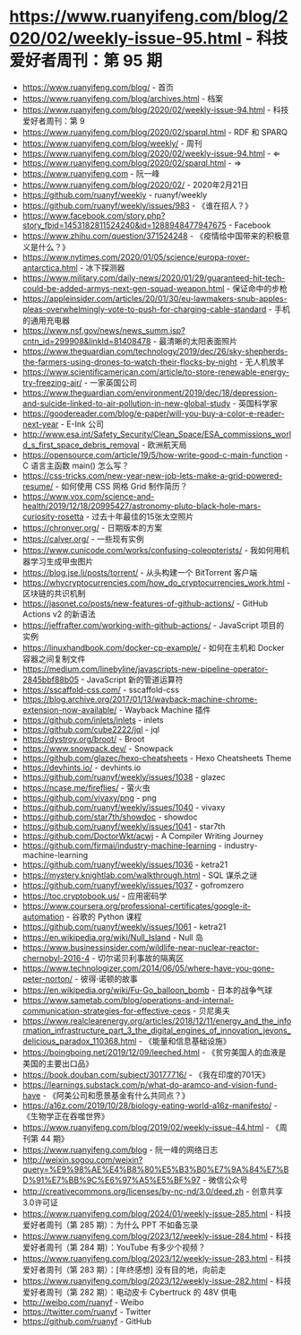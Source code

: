 # https://www.ruanyifeng.com/blog/2020/02/weekly-issue-95.html - 科技爱好者周刊：第 95 期

- https://www.ruanyifeng.com/blog/ - 首页
- https://www.ruanyifeng.com/blog/archives.html - 档案
- https://www.ruanyifeng.com/blog/2020/02/weekly-issue-94.html - 科技爱好者周刊：第 9
- https://www.ruanyifeng.com/blog/2020/02/sparql.html - RDF 和 SPARQ
- https://www.ruanyifeng.com/blog/weekly/ - 周刊
- https://www.ruanyifeng.com/blog/2020/02/weekly-issue-94.html - ⇐
- https://www.ruanyifeng.com/blog/2020/02/sparql.html - ⇒
- https://www.ruanyifeng.com - 阮一峰
- https://www.ruanyifeng.com/blog/2020/02/ - 2020年2月21日
- https://github.com/ruanyf/weekly - ruanyf/weekly
- https://github.com/ruanyf/weekly/issues/983 - 《谁在招人？》
- https://www.facebook.com/story.php?story_fbid=1453182811524240&id=1288948477947675 - Facebook
- https://www.zhihu.com/question/371524248 - 《疫情给中国带来的积极意义是什么？》
- https://www.nytimes.com/2020/01/05/science/europa-rover-antarctica.html - 冰下探测器
- https://www.military.com/daily-news/2020/01/29/guaranteed-hit-tech-could-be-added-armys-next-gen-squad-weapon.html - 保证命中的步枪
- https://appleinsider.com/articles/20/01/30/eu-lawmakers-snub-apples-pleas-overwhelmingly-vote-to-push-for-charging-cable-standard - 手机的通用充电器
- https://www.nsf.gov/news/news_summ.jsp?cntn_id=299908&linkId=81408478 - 最清晰的太阳表面照片
- https://www.theguardian.com/technology/2019/dec/26/sky-shepherds-the-farmers-using-drones-to-watch-their-flocks-by-night - 无人机放羊
- https://www.scientificamerican.com/article/to-store-renewable-energy-try-freezing-air/ - 一家英国公司
- https://www.theguardian.com/environment/2019/dec/18/depression-and-suicide-linked-to-air-pollution-in-new-global-study - 英国科学家
- https://goodereader.com/blog/e-paper/will-you-buy-a-color-e-reader-next-year - E-Ink 公司
- http://www.esa.int/Safety_Security/Clean_Space/ESA_commissions_world_s_first_space_debris_removal - 欧洲航天局
- https://opensource.com/article/19/5/how-write-good-c-main-function - C 语言主函数 main() 怎么写？
- https://css-tricks.com/new-year-new-job-lets-make-a-grid-powered-resume/ - 如何使用 CSS 网格 Grid 制作简历？
- https://www.vox.com/science-and-health/2019/12/18/20995427/astronomy-pluto-black-hole-mars-curiosity-rosetta - 过去十年最佳的15张太空照片
- https://chronver.org/ - 日期版本的方案
- https://calver.org/ - 一些现有实例
- https://www.cunicode.com/works/confusing-coleopterists/ - 我如何用机器学习生成甲虫图片
- https://blog.jse.li/posts/torrent/ - 从头构建一个 BitTorrent 客户端
- https://whycryptocurrencies.com/how_do_cryptocurrencies_work.html - 区块链的共识机制
- https://jasonet.co/posts/new-features-of-github-actions/ - GitHub Actions v2 的新语法
- https://jeffrafter.com/working-with-github-actions/ - JavaScript 项目的实例
- https://linuxhandbook.com/docker-cp-example/ - 如何在主机和 Docker 容器之间复制文件
- https://medium.com/linebyline/javascripts-new-pipeline-operator-2845bbf88b05 - JavaScript 新的管道运算符
- https://sscaffold-css.com/ - sscaffold-css
- https://blog.archive.org/2017/01/13/wayback-machine-chrome-extension-now-available/ - Wayback Machine 插件
- https://github.com/inlets/inlets - inlets
- https://github.com/cube2222/jql - jql
- https://dystroy.org/broot/ - Broot
- https://www.snowpack.dev/ - Snowpack
- https://github.com/glazec/hexo-cheatsheets - Hexo Cheatsheets Theme
- https://devhints.io/ - devhints.io
- https://github.com/ruanyf/weekly/issues/1038 - glazec
- https://ncase.me/fireflies/ - 萤火虫
- https://github.com/vivaxy/png - png
- https://github.com/ruanyf/weekly/issues/1040 - vivaxy
- https://github.com/star7th/showdoc - showdoc
- https://github.com/ruanyf/weekly/issues/1041 - star7th
- https://github.com/DoctorWkt/acwj - A Compiler Writing Journey
- https://github.com/firmai/industry-machine-learning - industry-machine-learning
- https://github.com/ruanyf/weekly/issues/1036 - ketra21
- https://mystery.knightlab.com/walkthrough.html - SQL 谋杀之谜
- https://github.com/ruanyf/weekly/issues/1037 - gofromzero
- https://toc.cryptobook.us/ - 应用密码学
- https://www.coursera.org/professional-certificates/google-it-automation - 谷歌的 Python 课程
- https://github.com/ruanyf/weekly/issues/1061 - ketra21
- https://en.wikipedia.org/wiki/Null_Island - Null 岛
- https://www.businessinsider.com/wildlife-near-nuclear-reactor-chernobyl-2016-4 - 切尔诺贝利事故的隔离区
- https://www.technologizer.com/2014/06/05/where-have-you-gone-peter-norton/ - 彼得·诺顿的故事
- https://en.wikipedia.org/wiki/Fu-Go_balloon_bomb - 日本的战争气球
- https://www.sametab.com/blog/operations-and-internal-communication-strategies-for-effective-ceos - 贝尼奥夫
- https://www.realclearenergy.org/articles/2018/12/11/energy_and_the_information_infrastructure_part_3_the_digital_engines_of_innovation_jevons_delicious_paradox_110368.html - 《能量和信息基础设施》
- https://boingboing.net/2019/12/09/leeched.html - 《贫穷美国人的血液是美国的主要出口品》
- https://book.douban.com/subject/30177716/ - 《我在印度的701天》
- https://learnings.substack.com/p/what-do-aramco-and-vision-fund-have - 《阿美公司和愿景基金有什么共同点？》
- https://a16z.com/2019/10/28/biology-eating-world-a16z-manifesto/ - 《生物学正在吞噬世界》
- https://www.ruanyifeng.com/blog/2019/02/weekly-issue-44.html - 《周刊第 44 期》
- https://www.ruanyifeng.com/blog - 阮一峰的网络日志
- http://weixin.sogou.com/weixin?query=%E9%98%AE%E4%B8%80%E5%B3%B0%E7%9A%84%E7%BD%91%E7%BB%9C%E6%97%A5%E5%BF%97 - 微信公众号
- http://creativecommons.org/licenses/by-nc-nd/3.0/deed.zh - 创意共享3.0许可证
- https://www.ruanyifeng.com/blog/2024/01/weekly-issue-285.html - 科技爱好者周刊（第 285 期）：为什么 PPT 不如备忘录
- https://www.ruanyifeng.com/blog/2023/12/weekly-issue-284.html - 科技爱好者周刊（第 284 期）：YouTube 有多少个视频？
- https://www.ruanyifeng.com/blog/2023/12/weekly-issue-283.html - 科技爱好者周刊（第 283 期）：[年终感想] 没有目的地，向前走
- https://www.ruanyifeng.com/blog/2023/12/weekly-issue-282.html - 科技爱好者周刊（第 282 期）：电动皮卡 Cybertruck 的 48V 供电
- http://weibo.com/ruanyf - Weibo
- https://twitter.com/ruanyf - Twitter
- https://github.com/ruanyf - GitHub